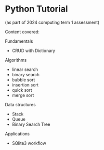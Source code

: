 # Python Tutorial
(as part of 2024 computing term 1 assessment)

Content covered:

Fundamentals
- CRUD with Dictionary

Algorithms
- linear search
- binary search
- bubble sort
- insertion sort
- quick sort
- merge sort

Data structures
- Stack
- Queue
- Binary Search Tree

Applications
- SQlite3 workflow



